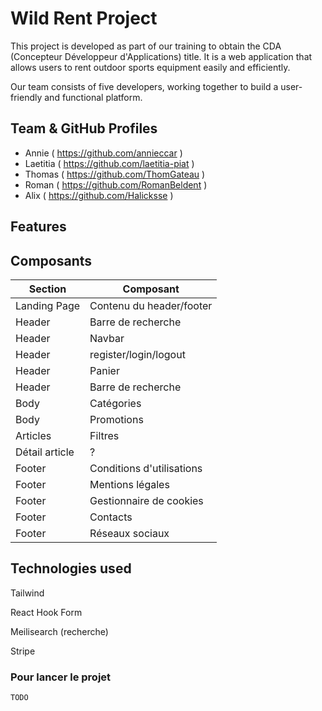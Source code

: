 # Wild Rent Project

This project is developed as part of our training to obtain the CDA (Concepteur Développeur d'Applications) title.
It is a web application that allows users to rent outdoor sports equipment easily and efficiently.

Our team consists of five developers, working together to build a user-friendly and functional platform.

## Team & GitHub Profiles

- Annie ( https://github.com/annieccar )
- Laetitia ( https://github.com/laetitia-piat )
- Thomas ( https://github.com/ThomGateau )
- Roman ( https://github.com/RomanBeldent )
- Alix ( https://github.com/Halicksse )

## Features

## Composants

| Section        | Composant                 |
| -------------- | ------------------------- |
| Landing Page   | Contenu du header/footer  |
| Header         | Barre de recherche        |
| Header         | Navbar                    |
| Header         | register/login/logout     |
| Header         | Panier                    |
| Header         | Barre de recherche        |
| Body           | Catégories                |
| Body           | Promotions                |
| Articles       | Filtres                   |
| Détail article | ?                         |
| Footer         | Conditions d'utilisations |
| Footer         | Mentions légales          |
| Footer         | Gestionnaire de cookies   |
| Footer         | Contacts                  |
| Footer         | Réseaux sociaux           |

## Technologies used

Tailwind

React Hook Form

Meilisearch (recherche)

Stripe

### Pour lancer le projet

```bash
TODO
```
